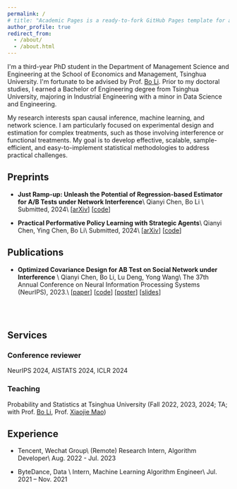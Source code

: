 ```yaml
---
permalink: /
# title: "Academic Pages is a ready-to-fork GitHub Pages template for academic personal websites"
author_profile: true
redirect_from: 
  - /about/
  - /about.html
---
```




I'm a third-year PhD student in the Department of Management Science and Engineering at the School of Economics and Management, Tsinghua University. I'm fortunate to be advised by Prof. [Bo Li](https://www.sem.tsinghua.edu.cn/en/info/1219/6985.htm). Prior to my doctoral studies, I earned a Bachelor of Engineering degree from Tsinghua University, majoring in Industrial Engineering with a minor in Data Science and Engineering.



My research interests span causal inference, machine learning, and network science. I am particularly focused on experimental design and estimation for complex treatments, such as those involving interference or functional treatments. My goal is to develop effective, scalable, sample-efficient, and easy-to-implement statistical methodologies to address practical challenges.


## Preprints
- **Just Ramp-up: Unleash the Potential of Regression-based Estimator for A/B Tests under Network Interference**\\
  Qianyi Chen, Bo Li \\
  Submitted, 2024\\
  [[arXiv](https://arxiv.org/abs/2410.12740)]  [[code](https://github.com/Cqyiiii/Just-Ramp-up)] 

  

- **Practical Performative Policy Learning with Strategic Agents**\\
  Qianyi Chen, Ying Chen, Bo Li\\
  Submitted, 2024\\
  [[arXiv](https://arxiv.org/abs/2412.01344)]  [[code](https://github.com/Cqyiiii/Practical-Performative-Policy-Learning-PPPL)]



## Publications
- **Optimized Covariance Design for AB Test on Social Network under Interference** \\
  Qianyi Chen, Bo Li, Lu Deng, Yong Wang\\
  The 37th Annual Conference on Neural Information Processing Systems (NeurIPS), 2023.\\
  [[paper](https://proceedings.neurips.cc/paper_files/paper/2023/file/760b5def8dcb1156aac454e9c0f5f406-Paper-Conference.pdf)]  [[code](https://github.com/Cqyiiii/Optimized_Covariance_Design-NIPS2023)]  [[poster](./files/OCD_poster_v2.pdf)]  [[slides](./files/OCD_slides.pdf)]

<br><br>











## Services

### Conference reviewer
NeurIPS 2024, AISTATS 2024, ICLR 2024


### Teaching 
Probability and Statistics at Tsinghua University (Fall 2022, 2023, 2024; TA; with Prof. [Bo Li](https://www.sem.tsinghua.edu.cn/en/info/1219/6985.htm), Prof. [Xiaojie Mao](https://www.sem.tsinghua.edu.cn/en/info/1219/7070.htm))


## Experience

- Tencent, Wechat Group\\
  (Remote) Research Intern, Algorithm Developer\\
  Aug. 2022 - Jul. 2023
  
- ByteDance, Data \\
  Intern, Machine Learning Algorithm Engineer\\
  Jul. 2021 – Nov. 2021